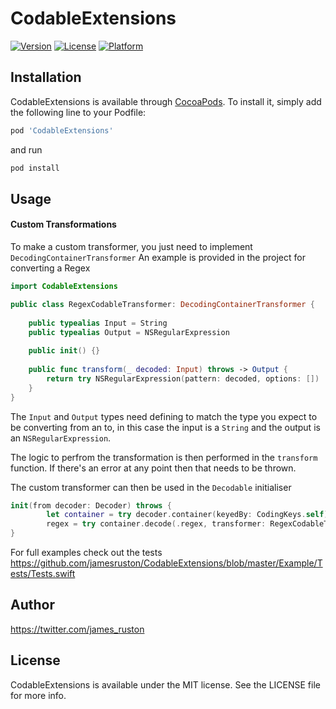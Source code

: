 # CodableExtensions

[![Version](https://img.shields.io/cocoapods/v/CodableExtensions.svg?style=flat)](http://cocoapods.org/pods/CodableExtensions)
[![License](https://img.shields.io/cocoapods/l/CodableExtensions.svg?style=flat)](http://cocoapods.org/pods/CodableExtensions)
[![Platform](https://img.shields.io/cocoapods/p/CodableExtensions.svg?style=flat)](http://cocoapods.org/pods/CodableExtensions)

## Installation

CodableExtensions is available through [CocoaPods](http://cocoapods.org). To install
it, simply add the following line to your Podfile:

```ruby
pod 'CodableExtensions'
```

and run

```bash
pod install
```

## Usage

#### Custom Transformations

To make a custom transformer, you just need to implement `DecodingContainerTransformer`
An example is provided in the project for converting a Regex

```swift
import CodableExtensions

public class RegexCodableTransformer: DecodingContainerTransformer {
    
    public typealias Input = String
    public typealias Output = NSRegularExpression
    
    public init() {}
    
    public func transform(_ decoded: Input) throws -> Output {
        return try NSRegularExpression(pattern: decoded, options: [])
    }
}
```

The `Input` and `Output` types need defining to match the type you expect to be converting from an to, in this case the input is a `String` and the output is an `NSRegularExpression`.

The logic to perfrom the transformation is then performed in the `transform` function. If there's an error at any point then that needs to be thrown.

The custom transformer can then be used in the `Decodable` initialiser

```swift
init(from decoder: Decoder) throws {
        let container = try decoder.container(keyedBy: CodingKeys.self)
        regex = try container.decode(.regex, transformer: RegexCodableTransformer())
}
```

For full examples check out the tests https://github.com/jamesruston/CodableExtensions/blob/master/Example/Tests/Tests.swift

## Author

https://twitter.com/james_ruston

## License

CodableExtensions is available under the MIT license. See the LICENSE file for more info.
